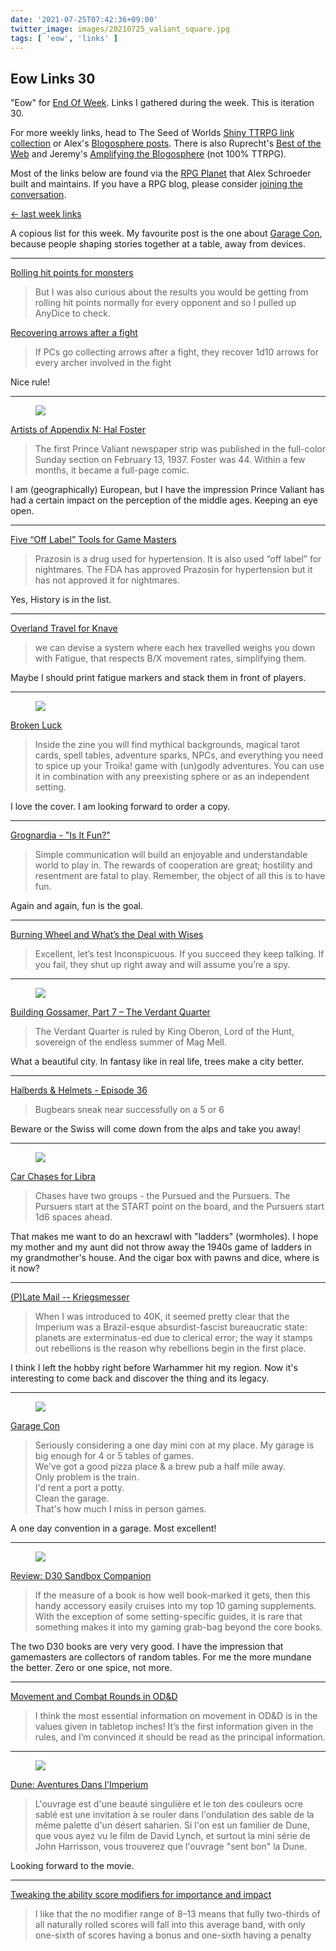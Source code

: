 ```yaml
---
date: '2021-07-25T07:42:36+09:00'
twitter_image: images/20210725_valiant_square.jpg
tags: [ 'eow', 'links' ]
---
```


## Eow Links 30

"Eow" for [End Of Week](/#eow). Links I gathered during the week. This is iteration 30.

For more weekly links, head to The Seed of Worlds [Shiny TTRPG link collection](https://seedofworlds.blogspot.com/search/label/weekly%20links) or Alex's [Blogosphere posts](https://alexschroeder.ch/wiki/Blogosphere). There is also Ruprecht's [Best of the Web](https://ruprechtsrpg.blogspot.com/search/label/Best%20of%20the%20Web) and Jeremy's [Amplifying the Blogosphere](https://takeonrules.com/series/amplifying-the-blogosphere/) (not 100% TTRPG).

Most of the links below are found via the [RPG Planet](https://campaignwiki.org/rpg/) that Alex Schroeder built and maintains. If you have a RPG blog, please consider [joining the conversation](https://campaignwiki.org/wiki/Planet/Please_join!).

[← last week links](20210717.html?t=Eow_Links_29&f=eow30)

A copious list for this week. My favourite post is the one about [Garage Con](https://followmeanddie.com/2021/07/17/garage-con/), because people shaping stories together at a table, away from devices.

<hr/>

[Rolling hit points for monsters](http://spriggans-den.com/2021/07/17/rolling-hit-points-for-monsters/)

> But I was also curious about the results you would be getting from rolling hit points normally for every opponent and so I pulled up AnyDice to check.

[Recovering arrows after a fight](http://spriggans-den.com/2021/07/23/recovering-arrows-after-a-fight/)

> If PCs go collecting arrows after a fight, they recover 1d10 arrows for every archer involved in the fight

Nice rule!

<hr/>

<figure class="right small">
<a href="https://goodman-games.com/blog/2021/07/22/artists-of-appendix-n-hal-foster/"><img src="images/20210725_valiant.jpg" loading="lazy" /></a>
<figcaption>
</figcaption>
</figure>

[Artists of Appendix N: Hal Foster](https://goodman-games.com/blog/2021/07/22/artists-of-appendix-n-hal-foster/)

> The first Prince Valiant newspaper strip was published in the full-color Sunday section on February 13, 1937. Foster was 44. Within a few months, it became a full-page comic.

I am (geographically) European, but I have the impression Prince Valiant has had a certain impact on the perception of the middle ages. Keeping an eye open.

<hr/>

[Five “Off Label” Tools for Game Masters](https://grumpywizard.home.blog/2021/07/22/five-off-label-tools-for-game-masters/)

> Prazosin is a drug used for hypertension. It is also used “off label” for nightmares. The FDA has approved Prazosin for hypertension but it has not approved it for nightmares.

Yes, History is in the list.

<hr/>

[Overland Travel for Knave](https://scrtgm.blogspot.com/2021/07/overland-travel-for-knave.html)

> we can devise a system where each hex travelled weighs you down with Fatigue, that respects B/X movement rates, simplifying them.

Maybe I should print fatigue markers and stack them in front of players.

<hr/>

<figure class="right small">
<a href="https://www.kickstarter.com/projects/thelostbay/broken-luck"><img src="images/20210725_broken.jpg" loading="lazy" /></a>
<figcaption>
</figcaption>
</figure>

[Broken Luck](https://thelostbayrpg.blogspot.com/2021/07/broken-luck-is-live-on-kickstarter.html)

> Inside the zine you will find mythical backgrounds, magical tarot cards, spell tables, adventure sparks, NPCs, and everything you need to spice up your Troika! game with (un)godly adventures. You can use it in combination with any preexisting sphere or as an independent setting.

I love the cover. I am looking forward to order a copy.

<hr/>

[Grognardia - "Is It Fun?"](http://grognardia.blogspot.com/2021/07/is-it-fun.html)

> Simple communication will build an enjoyable and understandable world to play in. The rewards of cooperation are great; hostility and resentment are fatal to play. Remember, the object of all this is to have fun.

Again and again, fun is the goal.

<hr/>

[Burning Wheel and What’s the Deal with Wises](https://takeonrules.com/2021/07/20/burning-wheel-and-whats-the-deal-with-wises/)

> Excellent, let’s test Inconspicuous. If you succeed they keep talking. If you fail, they shut up right away and will assume you’re a spy.

<hr/>

<figure class="right">
<a href="http://bearded-devil.com/2021/07/19/building-gossamer-part-7-the-verdant-quarter/"><img src="images/20210725_verdant.jpg" loading="lazy" /></a>
<figcaption>
</figcaption>
</figure>

[Building Gossamer, Part 7 – The Verdant Quarter](http://bearded-devil.com/2021/07/19/building-gossamer-part-7-the-verdant-quarter/)

> The Verdant Quarter is ruled by King Oberon, Lord of the Hunt, sovereign of the endless summer of Mag Mell.

What a beautiful city. In fantasy like in real life, trees make a city better.

<hr/>

[Halberds & Helmets - Episode 36](https://alexschroeder.ch/wiki/2021-07-22_Episode_36)

> Bugbears sneak near successfully on a 5 or 6

Beware or the Swiss will come down from the alps and take you away!

<hr/>

<figure class="right largest">
<a href="https://archons-court.blogspot.com/2021/07/car-chases-for-libra.html"><img src="images/20210725_ladder.jpg" loading="lazy" /></a>
<figcaption>
</figcaption>
</figure>

[Car Chases for Libra](https://archons-court.blogspot.com/2021/07/car-chases-for-libra.html)

> Chases have two groups - the Pursued and the Pursuers. The Pursuers start at the START point on the board, and the Pursuers start 1d6 spaces ahead.

That makes me want to do an hexcrawl with "ladders" (wormholes). I hope my mother and my aunt did not throw away the 1940s game of ladders in my grandmother's house. And the cigar box with pawns and dice, where is it now?

<hr/>

[(P)Late Mail -- Kriegsmesser](https://bonesofcontention.blogspot.com/2021/07/plate-mail-kriegsmesser.html)

> When I was introduced to 40K, it seemed pretty clear that the Imperium was a Brazil-esque absurdist-fascist bureaucratic state: planets are exterminatus-ed due to clerical error; the way it stamps out rebellions is the reason why rebellions begin in the first place.

I think I left the hobby right before Warhammer hit my region. Now it's interesting to come back and discover the thing and its legacy.

<hr/>

<figure class="right">
<a href="https://followmeanddie.com/2021/07/17/garage-con/"><img src="images/20210725_garage.jpg" loading="lazy" /></a>
<figcaption>
</figcaption>
</figure>

[Garage Con](https://followmeanddie.com/2021/07/17/garage-con/)

> Seriously considering a one day mini con at my place. My garage is big enough for 4 or 5 tables of games.<br/>
We've got a good pizza place & a brew pub a half mile away.<br/>
Only problem is the train.<br/>
I'd rent a port a potty.<br/>
Clean the garage.<br/>
That's how much I miss in person games.

A one day convention in a garage. Most excellent!

<hr/>

<figure class="right">
<a href="https://www.drivethrurpg.com/product/124392/d30-Sandbox-Companion?affiliate_id=2746229"><img src="images/20210725_npc.jpg" loading="lazy" /></a>
<figcaption>
</figcaption>
</figure>

[Review: D30 Sandbox Companion](https://seedofworlds.blogspot.com/2021/07/review-d30-sandbox-companion.html)

> If the measure of a book is how well book-marked it gets, then this handy accessory easily cruises into my top 10 gaming supplements. With the exception of some setting-specific guides, it is rare that something makes it into my gaming grab-bag beyond the core books.

The two D30 books are very very good. I have the impression that gamemasters are collectors of random tables. For me the more mundane the better. Zero or one spice, not more.

<hr/>

[Movement and Combat Rounds in OD&D](https://betola.de/wandererbill/english/movement-and-combat-rounds-in-odd/)

> I think the most essential information on movement in OD&D is in the values given in tabletop inches! It’s the first information given in the rules, and I’m convinced it should be read as the principal information.

<hr/>

<figure class="right">
<a href="https://senioroliste.com/2021/07/dune-aventures-dans-l-imperium.html"><img src="images/20210725_dune.jpg" loading="lazy" /></a>
<figcaption>
</figcaption>
</figure>

[Dune: Aventures Dans l'Imperium](https://senioroliste.com/2021/07/dune-aventures-dans-l-imperium.html)

> L'ouvrage est d'une beauté singulière et le ton des couleurs ocre sablé est une invitation à se rouler dans l'ondulation des sable de la même palette d'un désert saharien. Si l'on est un familier de Dune, que vous ayez vu le film de David Lynch, et surtout la mini série de John Harrisson, vous trouverez que l'ouvrage "sent bon" la Dune.

Looking forward to the movie.

<hr/>

[Tweaking the ability score modifiers for importance and impact](https://dice-universe.blogspot.com/2021/07/tweaking-ability-score-modifiers-for.html)

> I like that the no modifier range of 8–13 means that fully two-thirds of all naturally rolled scores will fall into this average band, with only one-sixth of scores having a bonus and one-sixth having a penalty

